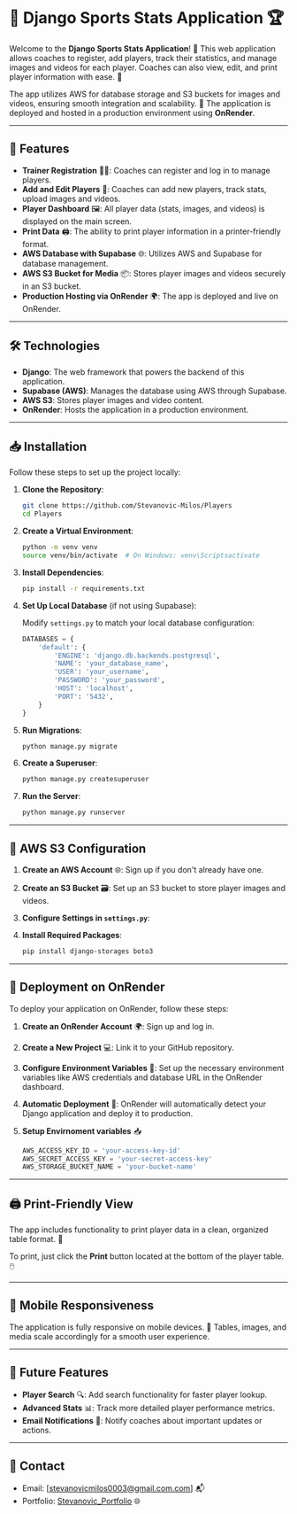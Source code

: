 
# 🏀 Django Sports Stats Application 🏆

Welcome to the **Django Sports Stats Application**! 🎉 This web application allows coaches to register, add players, track their statistics, and manage images and videos for each player. Coaches can also view, edit, and print player information with ease. 🌟

The app utilizes AWS for database storage and S3 buckets for images and videos, ensuring smooth integration and scalability. 🚀 The application is deployed and hosted in a production environment using **OnRender**.

---

## 🌟 Features

- **Trainer Registration** 👨‍🏫: Coaches can register and log in to manage players.
- **Add and Edit Players** 📝: Coaches can add new players, track stats, upload images and videos.
- **Player Dashboard** 🖼️: All player data (stats, images, and videos) is displayed on the main screen.
- **Print Data** 🖨️: The ability to print player information in a printer-friendly format.
- **AWS Database with Supabase** 🌐: Utilizes AWS and Supabase for database management.
- **AWS S3 Bucket for Media** 📦: Stores player images and videos securely in an S3 bucket.
- **Production Hosting via OnRender** 🌍: The app is deployed and live on OnRender.

---

## 🛠️ Technologies

- **Django**: The web framework that powers the backend of this application.
- **Supabase (AWS)**: Manages the database using AWS through Supabase.
- **AWS S3**: Stores player images and video content.
- **OnRender**: Hosts the application in a production environment.

---

## 📥 Installation

Follow these steps to set up the project locally:

1. **Clone the Repository**:

   ```bash
   git clone https://github.com/Stevanovic-Milos/Players
   cd Players
   ```

2. **Create a Virtual Environment**:

   ```bash
   python -m venv venv
   source venv/bin/activate  # On Windows: venv\Scriptsactivate
   ```

3. **Install Dependencies**:

   ```bash
   pip install -r requirements.txt
   ```

4. **Set Up Local Database** (if not using Supabase):

   Modify `settings.py` to match your local database configuration:

   ```python
   DATABASES = {
       'default': {
           'ENGINE': 'django.db.backends.postgresql',
           'NAME': 'your_database_name',
           'USER': 'your_username',
           'PASSWORD': 'your_password',
           'HOST': 'localhost',
           'PORT': '5432',
       }
   }
   ```

5. **Run Migrations**:

   ```bash
   python manage.py migrate
   ```

6. **Create a Superuser**:

   ```bash
   python manage.py createsuperuser
   ```

7. **Run the Server**:

   ```bash
   python manage.py runserver
   ```

---

## 🔧 AWS S3 Configuration

1. **Create an AWS Account** 🌐: Sign up if you don't already have one.
2. **Create an S3 Bucket** 🗃️: Set up an S3 bucket to store player images and videos.
3. **Configure Settings in `settings.py`**:
4. **Install Required Packages**:

   ```bash
   pip install django-storages boto3
   ```

---

## 🚀 Deployment on OnRender

To deploy your application on OnRender, follow these steps:

1. **Create an OnRender Account** 🌍: Sign up and log in.
2. **Create a New Project** 💻: Link it to your GitHub repository.
3. **Configure Environment Variables** 🔑: Set up the necessary environment variables like AWS credentials and database URL in the OnRender dashboard.
4. **Automatic Deployment** 🔄: OnRender will automatically detect your Django application and deploy it to production.
5. **Setup Envirnoment variables** 📥


   ```python
   AWS_ACCESS_KEY_ID = 'your-access-key-id'
   AWS_SECRET_ACCESS_KEY = 'your-secret-access-key'
   AWS_STORAGE_BUCKET_NAME = 'your-bucket-name'
   ```


---

## 🖨️ Print-Friendly View

The app includes functionality to print player data in a clean, organized table format. 📑

To print, just click the **Print** button located at the bottom of the player table. 🖱️

---

## 📱 Mobile Responsiveness

The application is fully responsive on mobile devices. 📱 Tables, images, and media scale accordingly for a smooth user experience.

---

## 📅 Future Features

- **Player Search** 🔍: Add search functionality for faster player lookup.
- **Advanced Stats** 📊: Track more detailed player performance metrics.
- **Email Notifications** 📧: Notify coaches about important updates or actions.

---

## 📧 Contact

- Email: [stevanovicmilos0003@gmail.com.com] 📬
- Portfolio: [Stevanovic_Portfolio](https://stevanovicm.com) 🌐
